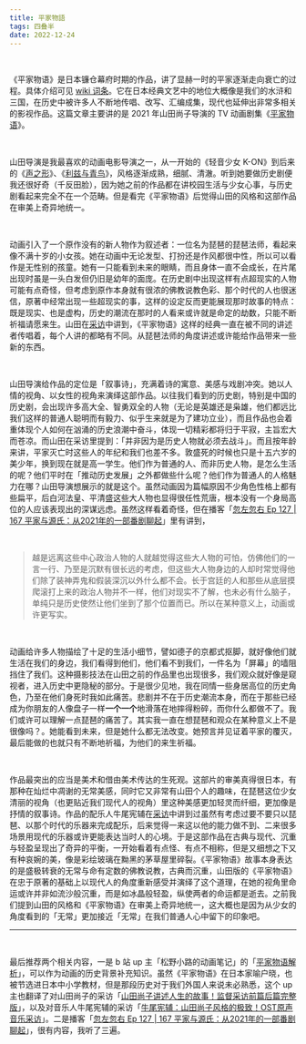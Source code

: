 ```yaml
---
title: 平家物語
tags: 四叠半
date: 2022-12-24
---
```




<br/>

《平家物语》是日本镰仓幕府时期的作品，讲了显赫一时的平家逐渐走向衰亡的过程。具体介绍可见 [wiki 词条](https://zh.m.wikipedia.org/zh-hans/%E5%B9%B3%E5%AE%B6%E7%89%A9%E8%AF%AD)。它在日本经典文艺中的地位大概像是我们的水浒和三国，在历史中被许多人不断地传唱、改写、汇编成集，现代也延伸出非常多相关的影视作品。这篇文章主要讲的是 2021 年山田尚子导演的 TV 动画剧集《[平家物语](https://movie.douban.com/subject/35590029/)》。

<br/>

山田导演是我最喜欢的动画电影导演之一，从一开始的《轻音少女 K-ON》到后来的《[声之形](https://tianxianzi.me/2022/12/10/the_shape_of_voice/)》、《[利兹与青鸟](https://tianxianzi.me/2022/12/10/liz_and_the_blue_bird/)》，风格逐渐成熟，细腻、清澈。听到她要做历史剧便我还很好奇（千反田脸），因为她之前的作品都在讲校园生活与少女心事，与历史剧看起来完全不在一个范畴。但是看完《平家物语》后觉得山田的风格和这部作品在审美上奇异地统一。

<br/>

动画引入了一个原作没有的新人物作为叙述者：一位名为琵琶的琵琶法师，看起来像不满十岁的小女孩。她在动画中无论发型、打扮还是作风都很中性，所以可以看作是无性别的孩童。她有一只能看到未来的眼睛，而且身体一直不会成长，在片尾出现时虽是一头白发但仍旧是幼年的面庞。在历史剧中出现这样有点超现实的人物可能有点奇怪，但考虑到原作本身就有很浓的佛教说教色彩、那个时代的人也很迷信，原著中经常出现一些超现实的事，这样的设定反而更能展现那时故事的特点：既是现实、也是虚构，历史的潮流在那时的人看来或许就是命定的劫数，只能不断祈福请愿来生。山田在[采访](https://www.bilibili.com/video/BV1gL41177KU/?vd_source=cadebb52993d8ab2c0f257a19ba080e8)中讲到，《平家物语》这样的经典一直在被不同的讲述者传唱着，每个人讲的都略有不同。从琵琶法师的角度讲述或许能给作品带来一些新的东西。

<br/>

山田导演给作品的定位是「叙事诗」，充满着诗的寓意、美感与戏剧冲突。她以人情的视角、以女性的视角来演绎这部作品。以往我们看到的历史剧，特别是中国的历史剧，会出现许多高大全、智勇双全的人物（无论是英雄还是枭雄，他们都远比我们这样的普通人聪明而有毅力、似乎生来就是为了建功立业），而且作品也会着重体现个人如何在汹涌的历史浪潮中奋斗，体现一切精彩都将归于平寂，主旨宏大而苍凉。而山田在采访里提到：「并非因为是历史人物就必须去战斗」。而且按年龄来讲，平家灭亡时这些人的年纪和我们也差不多。敦盛死的时候也只是十五六岁的美少年，换到现在就是高一学生。他们作为普通的人、而非历史人物，是怎么生活的呢？他们平时在「推动历史发展」之外都做些什么呢？他们作为普通人的人格魅力在哪？山田导演想展示的就是这个。虽然动画因为篇幅原因不少角色性格上都有些扁平，后白河法皇、平清盛这些大人物也显得很任性荒唐，根本没有一个身局高位的人应该表现出的深谋远虑。虽然这样看着奇怪，但在播客「[忽左忽右 Ep 127 | 167 平家与源氏：从2021年的一部番剧聊起](https://podcasts.apple.com/mg/podcast/167-%E5%B9%B3%E5%AE%B6%E4%B8%8E%E6%BA%90%E6%B0%8F-%E4%BB%8E2021%E5%B9%B4%E7%9A%84%E4%B8%80%E9%83%A8%E7%95%AA%E5%89%A7%E8%81%8A%E8%B5%B7/id1493503146?i=1000546788013&l=fr)」里有讲到，

<br/>

> 越是远离这些中心政治人物的人就越觉得这些大人物的可怕，仿佛他们的一言一行、乃至是沉默有很长远的考虑，但这些大人物身边的人却时常觉得他们除了装神弄鬼和假装深沉以外什么都不会。长于宫廷的人和那些从底层摸爬滚打上来的政治人物并不一样，他们对现实不了解，也未必有什么脑子，单纯只是历史使然让他们坐到了那个位置而已。所以在某种意义上，动画或许更写实。

<br/>

动画给许多人物描绘了十足的生活小细节，譬如德子的京都式抠脚，就好像他们就生活在我们的身边，我们看得到他们，他们看不到我们，一件名为「屏幕」的墙阻挡住了我们。这种摄影技法在山田之前的作品里也出现很多，我们观众就好像是窥视者，进入历史中更隐秘的部分。于是很少见地，我在同情一些身居高位的历史角色，乃至在他们身死时我如此痛苦。悲剧并不在于历史潮流本身，而在于那些已经成为你朋友的人像盘子一样**一个一个**地滑落在地摔得粉碎，而你什么都做不了。我们或许可以理解一点琵琶的痛苦了。其实我一直在想琵琶和观众在某种意义上不是很像吗？。她能看到未来，但是她什么都无法改变。她预言并见证着平家的覆灭，最后能做的也就只有不断地祈福，为他们的来生祈福。

<br/>

作品最突出的应当是美术和借由美术传达的生死观。这部片的审美真得很日本，有那种在灿烂中凋谢的无常美感，同时它又非常有山田个人的趣味，在琵琶这位少女清丽的视角（也更贴近我们现代人的视角）里这种美感更加轻灵而纤细，更加像是抒情的叙事诗。作品的配乐人牛尾宪辅在[采访](https://www.bilibili.com/video/BV1d34y1z76T/?vd_source=cadebb52993d8ab2c0f257a19ba080e8)中讲到过虽然有考虑过要不要只以琵琶、以那个时代的乐器来完成配乐，后来觉得一来这以他的能力做不到、二来很多场景用现代的乐器或许更能表达当时人的心境。于是这部作品在古典与现代、沉重与轻盈呈现出了奇异的平衡，一开始看着有点怪、有点不相称，但是又细想之下又有种哀婉的美，像是彩绘玻璃在黝黑的茅草屋里碎裂。《平家物语》故事本身表达的是盛极转衰的无常与命有定数的佛教说教，古典而沉重，山田版的《平家物语》在忠于原著的基础上以现代人的角度重新感受并演绎了这个道理，在她的视角里命运或许并非如流沙般沉重，而是如冰晶般轻盈，纵使两者的命运都是逝去。之前我们提到山田的风格和《平家物语》在审美上奇异地统一，这大概也是因为从少女的角度看到的「无常」更加接近「无常」在我们普通人心中留下的印象吧。



---

<br/>

最后推荐两个相关内容，一是 b 站 up 主「松野小路的动画笔记」的「[平家物语解析](https://space.bilibili.com/17512353/channel/seriesdetail?sid=416419)」，可以作为动画的历史背景补充知识。虽然《平家物语》在日本家喻户晓，也被节选进日本中小学教材，但是那段历史对于我们外国人来说未必熟悉，这个 up 主也翻译了对山田尚子的采访「[山田尚子讲述人生的故事！监督采访前篇后篇完整版](https://www.bilibili.com/video/BV1gL41177KU/?vd_source=cadebb52993d8ab2c0f257a19ba080e8)」，以及对音乐人牛尾宪辅的采访「[牛尾宪辅：山田尚子风格的极致！OST原声音乐采访](https://www.bilibili.com/video/BV1d34y1z76T/?vd_source=cadebb52993d8ab2c0f257a19ba080e8)」。二是播客「[忽左忽右 Ep 127 | 167 平家与源氏：从2021年的一部番剧聊起](https://podcasts.apple.com/mg/podcast/167-%E5%B9%B3%E5%AE%B6%E4%B8%8E%E6%BA%90%E6%B0%8F-%E4%BB%8E2021%E5%B9%B4%E7%9A%84%E4%B8%80%E9%83%A8%E7%95%AA%E5%89%A7%E8%81%8A%E8%B5%B7/id1493503146?i=1000546788013&l=fr)」，很有内容，我听了三遍。

<br/>